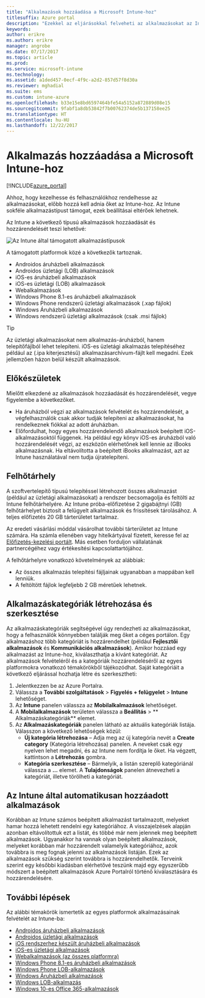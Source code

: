 ```yaml
---
title: "Alkalmazások hozzáadása a Microsoft Intune-hoz"
titlesuffix: Azure portal
description: "Ezekkel az eljárásokkal felveheti az alkalmazásokat az Intune-ba, hogy készen álljanak a felhasználókhoz és eszközökhöz való hozzárendelésre. \""
keywords: 
author: erikre
ms.author: erikre
manager: angrobe
ms.date: 07/17/2017
ms.topic: article
ms.prod: 
ms.service: microsoft-intune
ms.technology: 
ms.assetid: a1ded457-0ecf-4f9c-a2d2-857d57f8d30a
ms.reviewer: mghadial
ms.suite: ems
ms.custom: intune-azure
ms.openlocfilehash: b33e15e8bd6597464bfe54a5152a872889d08e15
ms.sourcegitcommit: 9fabf1a8db53842f7b00762374de5b137158ee25
ms.translationtype: HT
ms.contentlocale: hu-HU
ms.lasthandoff: 12/22/2017
---
```

# <a name="how-to-add-an-app-to-microsoft-intune"></a>Alkalmazás hozzáadása a Microsoft Intune-hoz

[!INCLUDE[azure_portal](./includes/azure_portal.md)]

Ahhoz, hogy kezelhesse és felhasználókhoz rendelhesse az alkalmazásokat, előbb hozzá kell adnia őket az Intune-hoz. Az Intune sokféle alkalmazástípust támogat, ezek beállításai eltérőek lehetnek.

Az Intune a következő típusú alkalmazások hozzáadását és hozzárendelését teszi lehetővé:

![Az Intune által támogatott alkalmazástípusok](./media/app-types.png)

A támogatott platformok közé a következők tartoznak.

- Androidos áruházbeli alkalmazások
- Androidos üzletági (LOB) alkalmazások
- iOS-es áruházbeli alkalmazások
- iOS-es üzletági (LOB) alkalmazások
- Webalkalmazások
- Windows Phone 8.1-es áruházbeli alkalmazások
- Windows Phone rendszerű üzletági alkalmazások (.xap fájlok)
- Windows Áruházbeli alkalmazások
- Windows rendszerű üzletági alkalmazások (csak .msi fájlok)

>[!TIP]
> Az üzletági alkalmazásokat nem alkalmazás-áruházból, hanem telepítőfájlból lehet telepíteni. iOS-es üzletági alkalmazás telepítéséhez például az (.ipa kiterjesztésű) alkalmazásarchívum-fájlt kell megadni. Ezek jellemzően házon belül készült alkalmazások.

## <a name="before-you-start"></a>Előkészületek

Mielőtt elkezdené az alkalmazások hozzáadását és hozzárendelését, vegye figyelembe a következőket.

- Ha áruházból végzi az alkalmazások felvételét és hozzárendelését, a végfelhasználók csak akkor tudják telepíteni az alkalmazásokat, ha rendelkeznek fiókkal az adott áruházban.
- Előfordulhat, hogy egyes hozzárendelendő alkalmazások beépített iOS-alkalmazásoktól függenek. Ha például egy könyv iOS-es áruházból való hozzárendelését végzi, az eszközön elérhetőnek kell lennie az iBooks alkalmazásnak. Ha eltávolította a beépített iBooks alkalmazást, azt az Intune használatával nem tudja újratelepíteni.

## <a name="cloud-storage-space"></a>Felhőtárhely
A szoftvertelepítő típusú telepítéssel létrehozott összes alkalmazást (például az üzletági alkalmazásokat) a rendszer becsomagolja és feltölti az Intune felhőtárhelyére. Az Intune próba-előfizetése 2 gigabájtnyi (GB) felhőtárhelyet biztosít a felügyelt alkalmazások és frissítések tárolásához. A teljes előfizetés 20 GB tárterületet tartalmaz.

Az eredeti vásárlási móddal vásárolhat további tárterületet az Intune számára.  Ha számla ellenében vagy hitelkártyával fizetett, keresse fel az [Előfizetés-kezelési portált](https://portal.office.com/adminportal/home?switchtomodern=true#/subscriptions).  Más esetben forduljon vállalatának partnercégéhez vagy értékesítési kapcsolattartójához.

A felhőtárhelyre vonatkozó követelmények az alábbiak:

-   Az összes alkalmazás telepítési fájljainak ugyanabban a mappában kell lenniük.
-   A feltöltött fájlok legfeljebb 2 GB méretűek lehetnek.

## <a name="how-to-create-and-edit-categories-for-apps"></a>Alkalmazáskategóriák létrehozása és szerkesztése

Az alkalmazáskategóriák segítségével úgy rendezheti az alkalmazásokat, hogy a felhasználók könnyebben találják meg őket a céges portálon. Egy alkalmazáshoz több kategóriát is hozzárendelhet (például **Fejlesztői alkalmazások** és **Kommunikációs alkalmazások**).
Amikor hozzáad egy alkalmazást az Intune-hoz, kiválaszthatja a kívánt kategóriát. Az alkalmazások felvételéről és a kategóriák hozzárendeléséről az egyes platformokra vonatkozó témakörökből tájékozódhat. Saját kategóriáit a következő eljárással hozhatja létre és szerkesztheti:

1. Jelentkezzen be az Azure Portalra.
2. Válassza a **További szolgáltatások** > **Figyelés + felügyelet** > **Intune** lehetőséget.
3. Az **Intune** panelen válassza az **Mobilalkalmazások** lehetőséget.
4. A **Mobilalkalmazások** területen válassza a **Beállítás** > **	Alkalmazáskategóriák** elemet.
5. Az **Alkalmazáskategóriák** panelen látható az aktuális kategóriák listája. Válasszon a következő lehetőségek közül:
    - **Új kategória létrehozása** – Adja meg az új kategória nevét a **Create category** (Kategória létrehozása) panelen. A neveket csak egy nyelven lehet megadni, és az Intune nem fordítja le őket. Ha végzett, kattintson a **Létrehozás** gombra.
    - **Kategória szerkesztése** – Bármelyik, a listán szereplő kategóriánál válassza a **...** elemet. A **Tulajdonságok** panelen átnevezheti a kategóriát, illetve törölheti a kategóriát.


## <a name="apps-added-automatically-by-intune"></a>Az Intune által automatikusan hozzáadott alkalmazások

Korábban az Intune számos beépített alkalmazást tartalmazott, melyeket hamar hozzá lehetett rendelni egy kategóriához. A visszajelzések alapján azonban eltávolítottuk ezt a listát, és többé már nem jelennek meg beépített alkalmazások.
Ugyanakkor ha vannak olyan beépített alkalmazások, melyeket korábban már hozzárendelt valamelyik kategóriához, azok továbbra is meg fognak jelenni az alkalmazások listáján. Ezek az alkalmazások szükség szerint továbbra is hozzárendelhetők.
Terveink szerint egy későbbi kiadásban elérhetővé teszünk majd egy egyszerűbb módszert a beépített alkalmazások Azure Portalról történő kiválasztására és hozzárendelésére.

## <a name="next-steps"></a>További lépések

Az alábbi témakörök ismertetik az egyes platformok alkalmazásainak felvételét az Intune-ba:

- [Androidos áruházbeli alkalmazások](store-apps-android.md)
- [Androidos üzletági alkalmazások](lob-apps-android.md)
- [iOS rendszerhez készült áruházbeli alkalmazások](store-apps-ios.md)
- [iOS-es üzletági alkalmazások](lob-apps-ios.md)
- [Webalkalmazások (az összes platformra)](web-app.md)
- [Windows Phone 8.1-es áruházbeli alkalmazások](store-apps-windows-phone-8-1.md)
- [Windows Phone LOB-alkalmazások](lob-apps-windows-phone.md)
- [Windows Áruházbeli alkalmazások](store-apps-windows.md)
- [Windows LOB-alkalmazás](lob-apps-windows.md)
- [Windows 10-es Office 365-alkalmazások](apps-add-office365.md)

